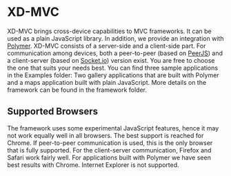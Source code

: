 # XD-MVC

XD-MVC brings cross-device capabilities to MVC frameworks. 
It can be used as a plain JavaScript library. In addition, we provide an integration with [Polymer](http://www.polymer-project.org).
XD-MVC consists of a server-side and a client-side part.
For communication among devices, both a peer-to-peer (based on [PeerJS](http://peerjs.com/)) and a client-server (based on [Socket.io](http://socket.io/)) version exist. You are free to choose the one that suits your needs best.
You can find three sample applications in the Examples folder: 
Two gallery applications that are built with Polymer and a maps application built with plain JavaScript.
More details on the framework can be found in the framework folder.

## Supported Browsers
The framework uses some experimental JavaScript features, hence it may not work equally well in all browsers. 
The best support is reached for Chrome.
If peer-to-peer communication is used, this is the only browser that is fully supported. 
For the client-server communication, Firefox and Safari work fairly well. For applications built with Polymer we have seen best 
results with Chrome. Internet Explorer is not supported. 